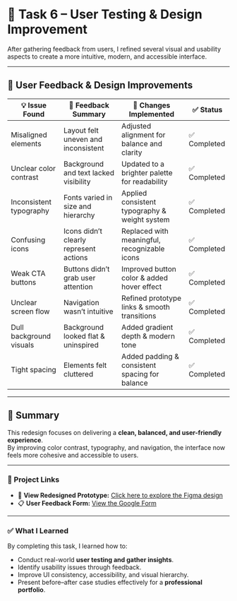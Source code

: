 # 🎯 Task 6 – User Testing & Design Improvement  

After gathering feedback from users, I refined several visual and usability aspects to create a more intuitive, modern, and accessible interface.

---

## 🧩 User Feedback & Design Improvements  

| 💡 **Issue Found** | 📝 **Feedback Summary** | 🔧 **Changes Implemented** | ✅ **Status** |
|--------------------|------------------------|-----------------------------|---------------|
| Misaligned elements | Layout felt uneven and inconsistent | Adjusted alignment for balance and clarity | ✅ Completed |
| Unclear color contrast | Background and text lacked visibility | Updated to a brighter palette for readability | ✅ Completed |
| Inconsistent typography | Fonts varied in size and hierarchy | Applied consistent typography & weight system | ✅ Completed |
| Confusing icons | Icons didn’t clearly represent actions | Replaced with meaningful, recognizable icons | ✅ Completed |
| Weak CTA buttons | Buttons didn’t grab user attention | Improved button color & added hover effect | ✅ Completed |
| Unclear screen flow | Navigation wasn’t intuitive | Refined prototype links & smooth transitions | ✅ Completed |
| Dull background visuals | Background looked flat & uninspired | Added gradient depth & modern tone | ✅ Completed |
| Tight spacing | Elements felt cluttered | Added padding & consistent spacing for balance | ✅ Completed |

---

## 🧠 Summary  

This redesign focuses on delivering a **clean, balanced, and user-friendly experience**.  
By improving color contrast, typography, and navigation, the interface now feels more cohesive and accessible to users.

---

### 🔗 Project Links  

- 🎨 **View Redesigned Prototype:** [Click here to explore the Figma design](https://www.figma.com/design/jSMNktLSitWfgPQLnzgyrq/Jayan_UI_UX-1-?node-id=87-7783&t=kUES6gi7sxRXbeB6-1)  
- 📋 **User Feedback Form:** [View the Google Form](https://forms.gle/YA41KESAf9QRnXii6)

---

### ✅ What I Learned  

By completing this task, I learned how to:
- Conduct real-world **user testing and gather insights**.  
- Identify usability issues through feedback.  
- Improve UI consistency, accessibility, and visual hierarchy.  
- Present before–after case studies effectively for a **professional portfolio**.  

